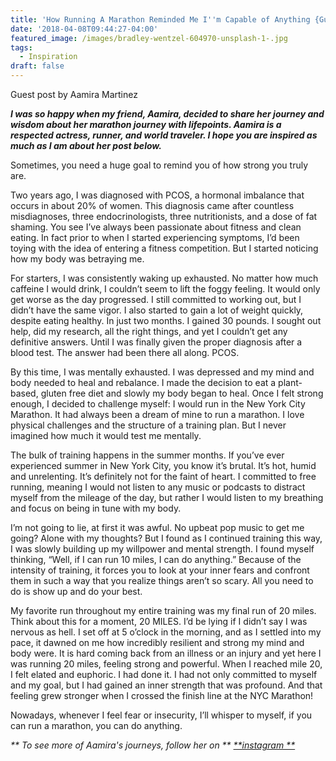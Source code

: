 ```yaml
---
title: 'How Running A Marathon Reminded Me I''m Capable of Anything {Guest Blog}'
date: '2018-04-08T09:44:27-04:00'
featured_image: /images/bradley-wentzel-604970-unsplash-1-.jpg
tags:
  - Inspiration
draft: false
---
```

Guest post by Aamira Martinez

**_I was so happy when my friend, Aamira, decided to share her journey and wisdom about her marathon journey with lifepoints. Aamira is a respected actress, runner, and world traveler. I hope you are inspired as much as I am about her post below._**

Sometimes, you need a huge goal to remind you of how strong you truly are.

Two years ago, I was diagnosed with PCOS, a hormonal imbalance that occurs in about 20% of women. This diagnosis came after countless misdiagnoses, three endocrinologists, three nutritionists, and a dose of fat shaming. You see I’ve always been passionate about fitness and clean eating. In fact prior to when I started experiencing symptoms, I’d been toying with the idea of entering a fitness competition. But I started noticing how my body was betraying me.

For starters, I was consistently waking up exhausted. No matter how much caffeine I would drink, I couldn’t seem to lift the foggy feeling. It would only get worse as the day progressed. I still committed to working out, but I didn’t have the same vigor. I also started to gain a lot of weight quickly, despite eating healthy. In just two months. I gained 30 pounds. I sought out help, did my research, all the right things, and yet I couldn’t get any definitive answers. Until I was finally given the proper diagnosis after a blood test. The answer had been there all along. PCOS.

By this time, I was mentally exhausted. I was depressed and my mind and body needed to heal and rebalance. I made the decision to eat a plant-based, gluten free diet and slowly my body began to heal. Once I felt strong enough, I decided to challenge myself: I would run in the New York City Marathon. It had always been a dream of mine to run a marathon. I love physical challenges and the structure of a training plan. But I never imagined how much it would test me mentally.

The bulk of training happens in the summer months. If you’ve ever experienced summer in New York City, you know it’s brutal. It’s hot, humid and unrelenting. It’s definitely not for the faint of heart. I committed to free running, meaning I would not listen to any music or podcasts to distract myself from the mileage of the day, but rather I would listen to my breathing and focus on being in tune with my body.

I’m not going to lie, at first it was awful. No upbeat pop music to get me going? Alone with my thoughts? But I found as I continued training this way, I was slowly building up my willpower and mental strength. I found myself thinking, “Well, if I can run 10 miles, I can do anything.” Because of the intensity of training, it forces you to look at your inner fears and confront them in such away that you realize things aren’t so scary. All you need to do is show up and do your best.

My favorite run throughout my entire training was my final run of 20 miles. Think about this for a moment, 20 MILES. I’d be lying if I didn’t say I was nervous as hell. I set off at 5 o’clock in the morning, and as I settled into my pace, it dawned on me how incredibly resilient and strong my mind and body were. It is hard coming back from an illness or an injury and yet here I was running 20 miles, feeling strong and powerful. When I reached mile 20, I felt elated and euphoric. I had done it. I had not only committed to myself and my goal, but I had gained an inner strength that was profound. And that feeling grew stronger when I crossed the finish line at the NYC Marathon!

Nowadays, whenever I feel fear or insecurity, I’ll whisper to myself, if you can run a marathon, you can do anything.

_** To see more of Aamira's journeys, follow her on **_ [_**instagram **_](https://www.instagram.com/aamiramartinez/)
